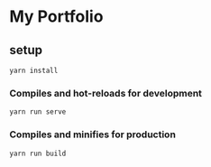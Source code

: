 # My Portfolio

## setup

```
yarn install
```

### Compiles and hot-reloads for development

```
yarn run serve
```

### Compiles and minifies for production

```
yarn run build
```
